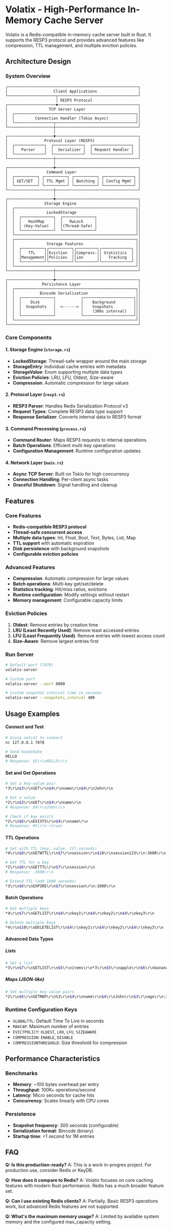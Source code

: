 # Volatix - High-Performance In-Memory Cache Server

Volatix is a Redis-compatible in-memory cache server built in Rust. It supports the RESP3 protocol and provides advanced features like compression, TTL management, and multiple eviction policies.

## Architecture Design

### System Overview
```
┌─────────────────────────────────────────────────────────┐
│                    Client Applications                  │
└─────────────────────┬───────────────────────────────────┘
                      │ RESP3 Protocol
┌─────────────────────▼───────────────────────────────────┐
│                  TCP Server Layer                       │
│  ┌─────────────────────────────────────────────────────┐│
│  │         Connection Handler (Tokio Async)            ││
│  └─────────────────┬───────────────────────────────────┘│
└────────────────────┼────────────────────────────────────┘
                     │
┌────────────────────▼────────────────────────────────────┐
│                Protocol Layer (RESP3)                   │
│  ┌─────────────┐  ┌─────────────┐  ┌─────────────────┐  │
│  │   Parser    │  │  Serializer │  │ Request Handler │  │
│  └─────────────┘  └─────────────┘  └─────────────────┘  │
└────────────────────┼────────────────────────────────────┘
                     │
┌────────────────────▼────────────────────────────────────┐
│                 Command Layer                           │
│  ┌──────────┐ ┌──────────┐ ┌──────────┐ ┌─────────────┐ │
│  │ GET/SET  │ │ TTL Mgmt │ │ Batching │ │ Config Mgmt │ │
│  └──────────┘ └──────────┘ └──────────┘ └─────────────┘ │
└────────────────────┼────────────────────────────────────┘
                     │
┌────────────────────▼────────────────────────────────────┐
│                Storage Engine                           │
│  ┌─────────────────────────────────────────────────────┐│
│  │              LockedStorage                          ││
│  │  ┌──────────────┐  ┌──────────────┐                 ││
│  │  │   HashMap    │  │   RwLock     │                 ││
│  │  │ (Key-Value)  │  │(Thread-Safe) │                 ││
│  │  └──────────────┘  └──────────────┘                 ││ 
│  └─────────────────────────────────────────────────────┘│
│  ┌─────────────────────────────────────────────────────┐│
│  │              Storage Features                       ││
│  │  ┌──────────┐┌──────────┐┌─────────┐┌─────────────┐ ││
│  │  │   TTL    ││Eviction  ││Compress-││ Statistics  │ ││
│  │  │Management││Policies  ││ion      ││   Tracking  │ ││
│  │  └──────────┘└──────────┘└─────────┘└─────────────┘ ││
│  └─────────────────────────────────────────────────────┘│
└────────────────────┼────────────────────────────────────┘
                     │
┌────────────────────▼────────────────────────────────────┐
│               Persistence Layer                         │
│  ┌─────────────────────────────────────────────────────┐│
│  │           Bincode Serialization                     ││
│  │  ┌──────────────┐           ┌──────────────────────┐││
│  │  │    Disk      │           │    Background        │││
│  │  │  Snapshots   │  <------> │    Snapshots         │││
│  │  │              │           │    (300s interval)   │││
│  │  └──────────────┘           └──────────────────────┘││
│  └─────────────────────────────────────────────────────┘│
└─────────────────────────────────────────────────────────┘
```

### Core Components

#### 1. **Storage Engine** (`storage.rs`)
- **LockedStorage**: Thread-safe wrapper around the main storage
- **StorageEntry**: Individual cache entries with metadata
- **StorageValue**: Enum supporting multiple data types
- **Eviction Policies**: LRU, LFU, Oldest, Size-aware
- **Compression**: Automatic compression for large values

#### 2. **Protocol Layer** (`resp3.rs`)
- **RESP3 Parser**: Handles Redis Serialization Protocol v3
- **Request Types**: Complete RESP3 data type support
- **Response Serializer**: Converts internal data to RESP3 format

#### 3. **Command Processing** (`process.rs`)
- **Command Router**: Maps RESP3 requests to internal operations
- **Batch Operations**: Efficient multi-key operations
- **Configuration Management**: Runtime configuration updates

#### 4. **Network Layer** (`main.rs`)
- **Async TCP Server**: Built on Tokio for high concurrency
- **Connection Handling**: Per-client async tasks
- **Graceful Shutdown**: Signal handling and cleanup

## Features

### Core Features
- **Redis-compatible RESP3 protocol**
- **Thread-safe concurrent access**
- **Multiple data types**: Int, Float, Bool, Text, Bytes, List, Map
- **TTL support** with automatic expiration
- **Disk persistence** with background snapshots
- **Configurable eviction policies**

### Advanced Features
- **Compression**: Automatic compression for large values
- **Batch operations**: Multi-key get/set/delete
- **Statistics tracking**: Hit/miss ratios, evictions
- **Runtime configuration**: Modify settings without restart
- **Memory management**: Configurable capacity limits

### Eviction Policies
1. **Oldest**: Remove entries by creation time
2. **LRU (Least Recently Used)**: Remove least accessed entries
3. **LFU (Least Frequently Used)**: Remove entries with lowest access count
4. **Size-Aware**: Remove largest entries first

### Run Server
```bash
# Default port (7878)
volatix-server

# Custom port
volatix-server --port 8080

# Custom snapshot interval time in seconds
volatix-server --snapshots_interval 400
```

## Usage Examples

#### Connect and Test
```bash
# Using netcat to connect
nc 127.0.0.1 7878

# Send handshake
HELLO
# Response: $5\r\nHELLO\r\n
```

#### Set and Get Operations
```bash
# Set a key-value pair
*3\r\n$3\r\nSET\r\n$4\r\nname\r\n$4\r\nJohn\r\n

# Get a value
*2\r\n$3\r\nGET\r\n$4\r\nname\r\n
# Response: $4\r\nJohn\r\n

# Check if key exists
*2\r\n$6\r\nEXISTS\r\n$4\r\nname\r\n
# Response: #t\r\n (true)
```

#### TTL Operations
```bash
# Set with TTL (key, value, ttl_seconds)
*4\r\n$8\r\nSETWTTL\r\n$7\r\nsession\r\n$10\r\nsession123\r\n:3600\r\n

# Get TTL for a key
*2\r\n$6\r\nGETTTL\r\n$7\r\nsession\r\n
# Response: :3600\r\n

# Extend TTL (add 1800 seconds)
*3\r\n$6\r\nEXPIRE\r\n$7\r\nsession\r\n:1800\r\n
```

#### Batch Operations
```bash
# Get multiple keys
*4\r\n$7\r\nGETLIST\r\n$4\r\nkey1\r\n$4\r\nkey2\r\n$4\r\nkey3\r\n

# Delete multiple keys
*4\r\n$10\r\nDELETELIST\r\n$4\r\nkey1\r\n$4\r\nkey2\r\n$4\r\nkey3\r\n
```

#### Advanced Data Types

##### Lists
```bash
# Set a list
*3\r\n$7\r\nSETLIST\r\n$5\r\nitems\r\n*3\r\n$5\r\napple\r\n$6\r\nbanana\r\n$6\r\norange\r\n
```

##### Maps (JSON-like)
```bash
# Set multiple key-value pairs
*2\r\n$6\r\nSETMAP\r\n%3\r\n$4\r\nname\r\n$4\r\nJohn\r\n$3\r\nage\r\n:25\r\n$4\r\ncity\r\n$7\r\nSeattle\r\n
```

### Runtime Configuration Keys
- `GLOBALTTL`: Default Time To Live in seconds
- `MAXCAP`: Maximum number of entries
- `EVICTPOLICY`: `OLDEST`, `LRU`, `LFU`, `SIZEAWARE`
- `COMPRESSION`: `ENABLE`, `DISABLE`
- `COMPRESSIONTHRESHOLD`: Size threshold for compression

## Performance Characteristics

### Benchmarks
- **Memory**: ~100 bytes overhead per entry
- **Throughput**: 100K+ operations/second
- **Latency**: Micro seconds for cache hits
- **Concurrency**: Scales linearly with CPU cores

### Persistence
- **Snapshot frequency**: 300 seconds (configurable)
- **Serialization format**: Bincode (binary)
- **Startup time**: <1 second for 1M entries

## FAQ

**Q: Is this production-ready?**
A: This is a work in-progres project. For production use, consider Redis or KeyDB.

**Q: How does it compare to Redis?**
A: Volatix focuses on core caching features with modern Rust performance. Redis has a much broader feature set.

**Q: Can I use existing Redis clients?**
A: Partially. Basic RESP3 operations work, but advanced Redis features are not supported.

**Q: What's the maximum memory usage?**
A: Limited by available system memory and the configured max_capacity setting.
